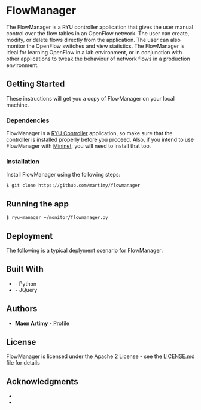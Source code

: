 # FlowManager

The FlowManager is a RYU controller application that gives the user manual control over the flow tables in an OpenFlow network. The user can create, modify, or delete flows directly from the application. The user can also monitor the OpenFlow switches and view statistics. The FlowManager is ideal for learning OpenFlow in a lab environment, or in conjunction with other applications to tweak the behaviour of network flows in a production environment. 

## Getting Started

These instructions will get you a copy of FlowManager on your local machine.

### Dependencies

FlowManager is a [RYU Controller](https://osrg.github.io/ryu/) application, so make sure that the controller is installed properly before you proceed.
Also, if you intend to use FlowManager with [Mininet](http://mininet.org/), you will need to install that too.

### Installation

Install FlowManager using the following steps:

```
$ git clone https://github.com/martimy/flowmanager
```

## Running the app

```
$ ryu-manager ~/monitor/flowmanager.py
```

## Deployment

The following is a typical deplyment scenario for FlowManager:


## Built With

* []() - Python
* []() - JQuery

## Authors

* **Maen Artimy** - [Profile](https://github.com/martimy)

## License

FlowManager is licensed under the Apache 2 License - see the [LICENSE.md](LICENSE.md) file for details

## Acknowledgments

*
*
